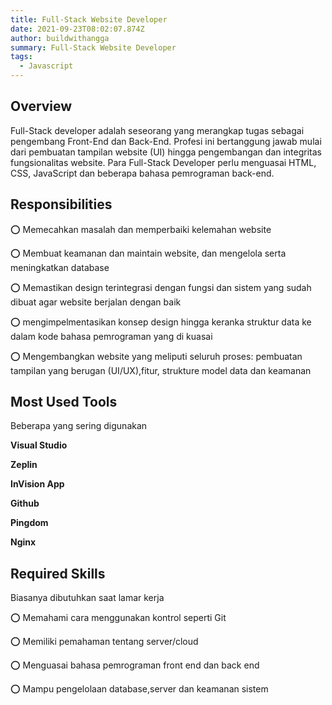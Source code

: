 ```yaml
---
title: Full-Stack Website Developer
date: 2021-09-23T08:02:07.874Z
author: buildwithangga
summary: Full-Stack Website Developer
tags:
  - Javascript
---
```

## Overview

Full-Stack developer adalah seseorang yang merangkap tugas sebagai pengembang Front-End dan Back-End. Profesi ini bertanggung jawab mulai dari pembuatan tampilan website (UI) hingga pengembangan dan integritas fungsionalitas website. Para Full-Stack Developer perlu menguasai HTML, CSS, JavaScript dan beberapa bahasa pemrograman back-end.

## **Responsibilities**

⭕ Memecahkan masalah dan memperbaiki kelemahan website

⭕ Membuat keamanan dan maintain website, dan mengelola serta meningkatkan database 

⭕ Memastikan design terintegrasi dengan fungsi dan sistem yang sudah dibuat agar website berjalan dengan baik

⭕ mengimpelmentasikan konsep design hingga keranka struktur data ke dalam kode bahasa pemrograman yang di kuasai

⭕ Mengembangkan website yang meliputi seluruh proses: pembuatan tampilan yang berugan (UI/UX),fitur, strukture model data dan keamanan

## **Most Used Tools**

Beberapa yang sering digunakan 

**Visual Studio**

**Zeplin** 

**InVision App**

**Github**

**Pingdom**

**Nginx**

## **Required Skills**

Biasanya dibutuhkan saat lamar kerja

⭕ Memahami cara menggunakan kontrol seperti Git

⭕ Memiliki pemahaman tentang server/cloud

⭕ Menguasai bahasa pemrograman front end dan back end

⭕ Mampu pengelolaan database,server dan keamanan sistem